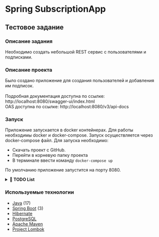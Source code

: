 # Spring SubscriptionApp
## Тестовое задание

### Описание задания
Необходимо создать небольшой REST сервис с пользователями и подписками.

### Описание проекта
Было создано приложение для создания пользователей и добавления им подписок.
<br>
<br>Подробная документация доступна по ссылке: http://localhost:8080/swagger-ui/index.html <br>
OAS доступна по ссылке: http://localhost:8080/v3/api-docs

### Запуск
Приложение запускается в docker контейнерах.
Для работы необходимы docker и docker-compose.
Запуск осуществляется через docker-compose файл.
Для запуска необходимо:
- Скачать проект с GitHub.
- Перейти в корневую папку проекта
- В терминале ввести команду ```docker-compose up```


По умолчанию приложение запустится на порту 8080.
<details>
<summary><strong>📝 TODO List</strong></summary>

### Задачи на будущее:
- [ ] Добавить сообщения для ошибок. Добавить локализацию сообщений.
- [ ] Доработать уникальность имен и email пользователей.
- [ ] Добавить DTO модели для корректных ответов.
- [ ] Разработать сервис для работы с подписками.
- [ ] Добавить тесты.
</details>

### Используемые технологии
+ [Java](https://www.java.com/) (17)
+ [Spring Boot](https://spring.io/projects/spring-boot) (3)
+ [Hibernate](https://hibernate.org)
+ [PostgreSQL](https://www.postgresql.org)
+ [Apache Maven](https://maven.apache.org)
+ [Project Lombok](https://projectlombok.org)